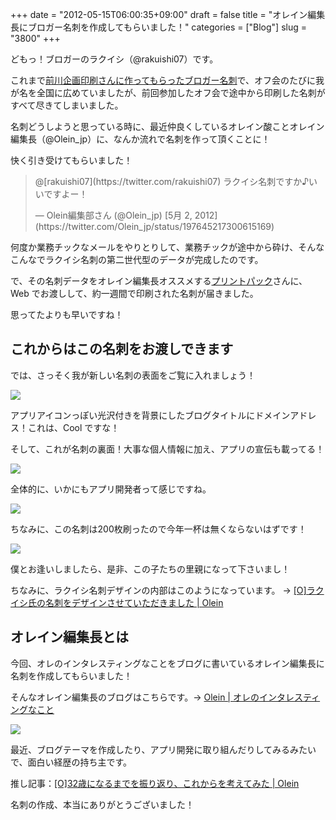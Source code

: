 +++
date = "2012-05-15T06:00:35+09:00"
draft = false
title = "オレイン編集長にブロガー名刺を作成してもらいました！"
categories = ["Blog"]
slug = "3800"
+++

どもっ！ブロガーのラクイシ（@rakuishi07）です。

これまで[前川企画印刷さんに作ってもらったブロガー名刺](http://rakuishi.com/notebook/716/)で、オフ会のたびに我が名を全国に広めていましたが、前回参加したオフ会で途中から印刷した名刺がすべて尽きてしまいました。

名刺どうしようと思っている時に、最近仲良くしているオレイン酸ことオレイン編集長（@Olein_jp）に、なんか流れで名刺を作って頂くことに！

快く引き受けてもらいました！

<blockquote class="twitter-tweet" data-in-reply-to="197645100879314945" lang="ja"><p>@[rakuishi07](https://twitter.com/rakuishi07) ラクイシ名刺ですか♪いいですよー！</p>&mdash; Olein編集部さん (@Olein_jp) [5月 2, 2012](https://twitter.com/Olein_jp/status/197645217300615169)</p></blockquote>

何度か業務チックなメールをやりとりして、業務チックが途中から砕け、そんなこんなでラクイシ名刺の第二世代型のデータが完成したのです。

で、その名刺データをオレイン編集長オススメする[プリントパック](http://www.printpac.co.jp/)さんに、Web でお渡しして、約一週間で印刷された名刺が届きました。

思ってたよりも早いですね！

## これからはこの名刺をお渡しできます

では、さっそく我が新しい名刺の表面をご覧に入れましょう！

![](/images/2012/05/3800_1.jpg)

アプリアイコンっぽい光沢付きを背景にしたブログタイトルにドメインアドレス！これは、Cool ですな！

そして、これが名刺の裏面！大事な個人情報に加え、アプリの宣伝も載ってる！

![](/images/2012/05/3800_2.png)

全体的に、いかにもアプリ開発者って感じですね。

![](/images/2012/05/3800_3.jpg)

ちなみに、この名刺は200枚刷ったので今年一杯は無くならないはずです！

![](/images/2012/05/3800_4.jpg)

僕とお逢いしましたら、是非、この子たちの里親になって下さいまし！

ちなみに、ラクイシ名刺デザインの内部はこのようになっています。 → [[O]ラクイシ氏の名刺をデザインさせていただきました | Olein](http://www.olein.net/try/20120514215236/)

## オレイン編集長とは

今回、オレのインタレスティングなことをブログに書いているオレイン編集長に名刺を作成してもらいました！

そんなオレイン編集長のブログはこちらです。→ [Olein | オレのインタレスティングなこと](http://www.olein.net/)

![](/images/2012/05/3800_5.png)

最近、ブログテーマを作成したり、アプリ開発に取り組んだりしてみるみたいで、面白い経歴の持ち主です。

推し記事：[[O]32歳になるまでを振り返り、これからを考えてみた | Olein](http://www.olein.net/memo/20120425083000/)

名刺の作成、本当にありがとうございました！
